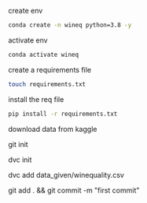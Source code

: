 create env

```bash
conda create -n wineq python=3.8 -y
```

activate env

```bash
conda activate wineq
```

create a requirements file

```bash
touch requirements.txt
```

install the req file

```bash
pip install -r requirements.txt
```

download data from kaggle

git init

dvc init

dvc add data_given/winequality.csv

git add . && git commit -m "first commit"






